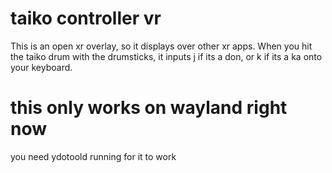 # taiko controller vr
This is an open xr overlay, so it displays over other xr apps. 
When you hit the taiko drum with the drumsticks, it inputs j if its a don, or k if its a ka onto your keyboard.

# this only works on wayland right now
you need ydotoold running for it to work